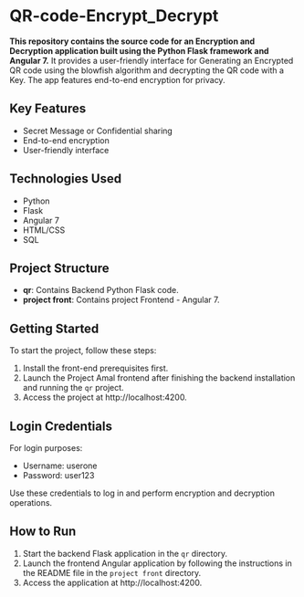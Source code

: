 
# QR-code-Encrypt_Decrypt

**This repository contains the source code for an Encryption and Decryption application built using the Python Flask framework and Angular 7.**
It provides a user-friendly interface for Generating an Encrypted QR code using the blowfish algorithm and decrypting the QR code with a Key.
The app features end-to-end encryption for privacy.

## Key Features
- Secret Message or Confidential sharing
- End-to-end encryption
- User-friendly interface

## Technologies Used
- Python
- Flask
- Angular 7
- HTML/CSS
- SQL

## Project Structure
- **qr**: Contains Backend Python Flask code.
- **project front**: Contains project Frontend - Angular 7.

## Getting Started
To start the project, follow these steps:

1. Install the front-end prerequisites first.
2. Launch the Project Amal frontend after finishing the backend installation and running the `qr` project.
3. Access the project at http://localhost:4200.

## Login Credentials
For login purposes:
- Username: userone
- Password: user123

Use these credentials to log in and perform encryption and decryption operations.

## How to Run
1. Start the backend Flask application in the `qr` directory.
2. Launch the frontend Angular application by following the instructions in the README file in the `project front` directory.
3. Access the application at http://localhost:4200.
